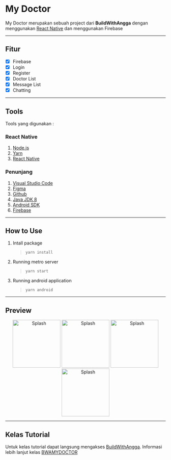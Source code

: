 # My Doctor
My Doctor merupakan sebuah project dari **BuildWithAngga** dengan menggunakan [React Native](http://bit.ly/BWAMYDOCTOR "BWAMYDOCTOR React Native") dan menggunakan Firebase

---
## Fitur
- [x] Firebase
- [x] Login
- [x] Register
- [x] Doctor List
- [x] Message List 
- [x] Chatting
---
## Tools
Tools yang digunakan :
### React Native
1. [Node.js](https://nodejs.org/)
2. [Yarn](https://yarnpkg.com/)
3. [React Native](https://reactnative.dev/)
### Penunjang
1. [Visual Studio Code](https://code.visualstudio.com/)
2. [Figma](https://www.figma.com/)
3. [Github](https://github.com/)
4. [Java JDK 8](https://www.oracle.com/java/technologies/javase/javase-jdk8-downloads.html)
5. [Android SDK](https://developer.android.com/studio)
6. [Firebase](https://firebase.google.com/)
---
## How to Use
1. Intall package
   > `yarn install`
2. Running metro server
   > `yarn start`
3. Running android application
   > `yarn android`
---
## Preview
<p align="center">
<img src="https://user-images.githubusercontent.com/33775307/106614675-3302ed00-659e-11eb-9d41-aaf842de45f0.jpg" height="150" alt="Splash">
<img src="https://user-images.githubusercontent.com/33775307/106614759-49a94400-659e-11eb-9352-17906f8a37ca.jpg" height="150" alt="Splash">
<img src="https://user-images.githubusercontent.com/33775307/106614763-4a41da80-659e-11eb-80fc-852e15f32075.jpg" height="150" alt="Splash">
<img src="https://user-images.githubusercontent.com/33775307/106614754-47df8080-659e-11eb-992f-b10a6626c0c0.jpg" height="150" alt="Splash">
</p>

---
## Kelas Tutorial
Untuk kelas tutorial dapat langsung mengakses [BuildWithAngga](https://www.buildwithangga.com/kelas "Kelas BuildWithAngga"). Informasi lebih lanjut kelas [BWAMYDOCTOR](http://bit.ly/BWAMYDOCTOR "BWAMYDOCTOR React Native")